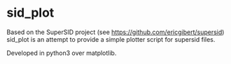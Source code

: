 # sid_plot

Based on the SuperSID project (see https://github.com/ericgibert/supersid) sid_plot is an attempt to provide a simple plotter script for supersid files.

Developed in python3 over matplotlib.
